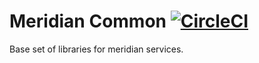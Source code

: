 # Meridian Common [![CircleCI](https://circleci.com/gh/kinecosystem/meridian-common.svg?style=svg&circle-token=e0344835c4ada7dec31d91ee4dc6e76060637489)](https://circleci.com/gh/kinecosystem/meridian-common)

Base set of libraries for meridian services.
